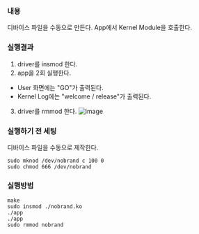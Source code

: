 ### 내용
디바이스 파일을 수동으로 만든다.
App에서 Kernel Module을 호출한다.

### 실행결과
1. driver를 insmod 한다.
2. app을 2회 실행한다.
 - User 화면에는 "GO"가 출력된다.
 - Kernel Log에는 "welcome / release"가 출력된다.
3. driver를 rmmod 한다.
![image](https://github.com/user-attachments/assets/de13ed97-c2d5-4682-ac06-93bc77060f3c)

### 실행하기 전 세팅
디바이스 파일을 수동으로 제작한다.
```
sudo mknod /dev/nobrand c 100 0
sudo chmod 666 /dev/nobrand
```

### 실행방법
```
make
sudo insmod ./nobrand.ko
./app
./app
sudo rmmod nobrand
```
